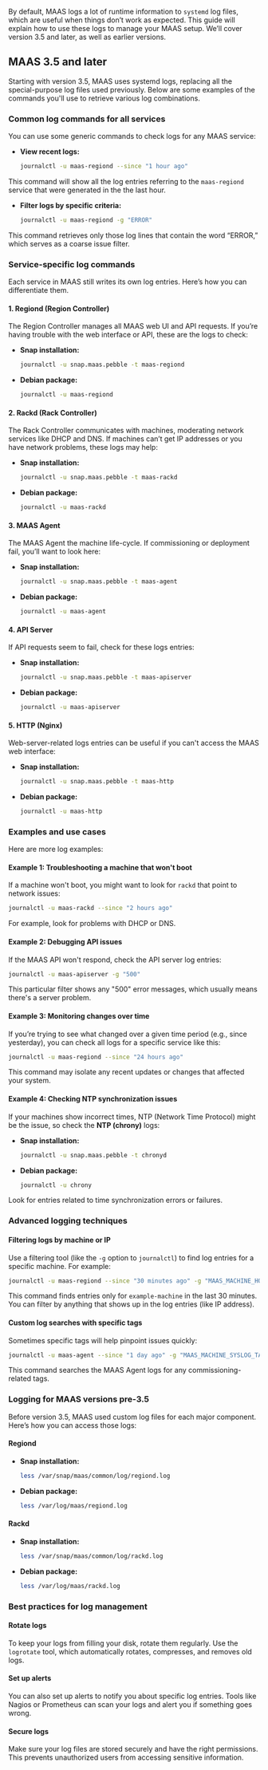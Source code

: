 By default, MAAS logs a lot of runtime information to `systemd` log files, which are useful when things don’t work as expected. This guide will explain how to use these logs to manage your MAAS setup. We’ll cover version 3.5 and later, as well as earlier versions.

## MAAS 3.5 and later

Starting with version 3.5, MAAS uses systemd logs, replacing all the special-purpose log files used previously. Below are some examples of the commands you'll use to retrieve various log combinations.

### Common log commands for all services

You can use some generic commands to check logs for any MAAS service:

- **View recent logs:**
  ```bash
  journalctl -u maas-regiond --since "1 hour ago"
  ```
This command will show all the log entries referring to the `maas-regiond` service that were generated in the the last hour.

- **Filter logs by specific criteria:**
  ```bash
  journalctl -u maas-regiond -g "ERROR"
  ```
This command retrieves only those log lines that contain the word “ERROR,” which serves as a coarse issue filter. 

### Service-specific log commands

Each service in MAAS still writes its own log entries. Here’s how you can differentiate them.

#### 1. Regiond (Region Controller)

The Region Controller manages all MAAS web UI and API requests. If you’re having trouble with the web interface or API, these are the logs to check:

- **Snap installation:**
  ```bash
  journalctl -u snap.maas.pebble -t maas-regiond
  ```
- **Debian package:**
  ```bash
  journalctl -u maas-regiond
  ```

#### 2. Rackd (Rack Controller)

The Rack Controller communicates with machines, moderating network services like DHCP and DNS. If machines can’t get IP addresses or you have network problems, these logs may help:

- **Snap installation:**
  ```bash
  journalctl -u snap.maas.pebble -t maas-rackd
  ```
- **Debian package:**
  ```bash
  journalctl -u maas-rackd
  ```

#### 3. MAAS Agent

The MAAS Agent the machine life-cycle.  If commissioning or deployment fail, you’ll want to look here:

- **Snap installation:**
  ```bash
  journalctl -u snap.maas.pebble -t maas-agent
  ```
- **Debian package:**
  ```bash
  journalctl -u maas-agent
  ```

#### 4. API Server

If API requests seem to fail, check for these logs entries:

- **Snap installation:**
  ```bash
  journalctl -u snap.maas.pebble -t maas-apiserver
  ```
- **Debian package:**
  ```bash
  journalctl -u maas-apiserver
  ```

#### 5. HTTP (Nginx)

Web-server-related logs entries can be useful if you can't access the MAAS web interface:

- **Snap installation:**
  ```bash
  journalctl -u snap.maas.pebble -t maas-http
  ```
- **Debian package:**
  ```bash
  journalctl -u maas-http
  ```

### Examples and use cases

Here are more log examples:

#### Example 1: Troubleshooting a machine that won't boot

If a machine won't boot, you might want to look for `rackd` that point to network issues:

```bash
journalctl -u maas-rackd --since "2 hours ago"
```

For example, look for problems with DHCP or DNS.

#### Example 2: Debugging API issues

If the MAAS API won't respond, check the API server log entries:

```bash
journalctl -u maas-apiserver -g "500"
```

This particular filter shows any "500" error messages, which usually means there's a server problem.

#### Example 3: Monitoring changes over time

If you’re trying to see what changed over a given time period (e.g., since yesterday), you can check all logs for a specific service like this:

```bash
journalctl -u maas-regiond --since "24 hours ago"
```

This command may isolate any recent updates or changes that affected your system.

#### Example 4: Checking NTP synchronization issues

If your machines show incorrect times, NTP (Network Time Protocol) might be the issue, so check the **NTP (chrony)** logs:

- **Snap installation:**
  ```bash
  journalctl -u snap.maas.pebble -t chronyd
  ```
- **Debian package:**
  ```bash
  journalctl -u chrony
  ```

Look for entries related to time synchronization errors or failures.

### Advanced logging techniques

#### Filtering logs by machine or IP

Use a filtering tool (like the `-g` option to `journalctl`) to find log entries for a specific machine. For example:

```bash
journalctl -u maas-regiond --since "30 minutes ago" -g "MAAS_MACHINE_HOSTNAME=example-machine"
```

This command finds entries only for `example-machine` in the last 30 minutes. You can filter by anything that shows up in the log entries (like IP address).

#### Custom log searches with specific tags

Sometimes specific tags will help pinpoint issues quickly:

```bash
journalctl -u maas-agent --since "1 day ago" -g "MAAS_MACHINE_SYSLOG_TAG=commissioning"
```

This command searches the MAAS Agent logs for any commissioning-related tags.

### Logging for MAAS versions pre-3.5

Before version 3.5, MAAS used custom log files for each major component. Here’s how you can access those logs:

#### Regiond

- **Snap installation:**
  ```bash
  less /var/snap/maas/common/log/regiond.log
  ```
- **Debian package:**
  ```bash
  less /var/log/maas/regiond.log
  ```

#### Rackd

- **Snap installation:**
  ```bash
  less /var/snap/maas/common/log/rackd.log
  ```
- **Debian package:**
  ```bash
  less /var/log/maas/rackd.log
  ```

### Best practices for log management

#### Rotate logs

To keep your logs from filling your disk, rotate them regularly. Use the `logrotate` tool, which automatically rotates, compresses, and removes old logs.

#### Set up alerts

You can also set up alerts to notify you about specific log entries. Tools like Nagios or Prometheus can scan your logs and alert you if something goes wrong.

#### Secure logs

Make sure your log files are stored securely and have the right permissions. This prevents unauthorized users from accessing sensitive information.